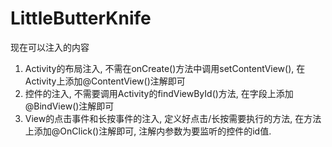 # LittleButterKnife
现在可以注入的内容
1. Activity的布局注入, 不需在onCreate()方法中调用setContentView(), 在Activity上添加@ContentView()注解即可
2. 控件的注入, 不需要调用Activity的findViewById()方法, 在字段上添加@BindView()注解即可
3. View的点击事件和长按事件的注入, 定义好点击/长按需要执行的方法, 在方法上添加@OnClick()注解即可, 注解内参数为要监听的控件的id值.
